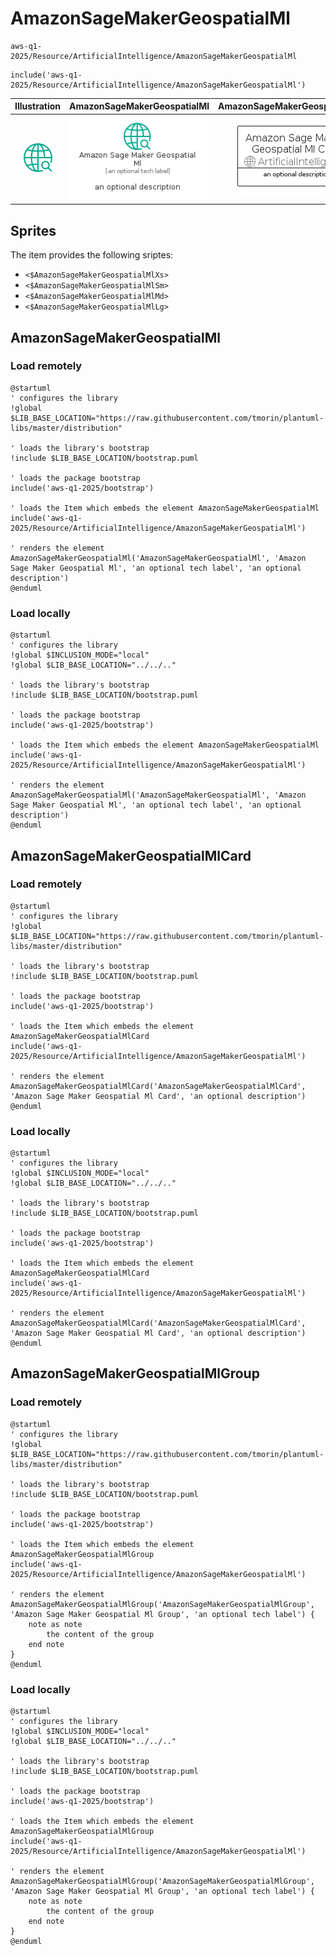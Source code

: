# AmazonSageMakerGeospatialMl


```text
aws-q1-2025/Resource/ArtificialIntelligence/AmazonSageMakerGeospatialMl
```

```text
include('aws-q1-2025/Resource/ArtificialIntelligence/AmazonSageMakerGeospatialMl')
```



| Illustration | AmazonSageMakerGeospatialMl | AmazonSageMakerGeospatialMlCard | AmazonSageMakerGeospatialMlGroup |
| :---: | :---: | :---: | :---: |
| ![illustration for Illustration](../../../aws-q1-2025/Resource/ArtificialIntelligence/AmazonSageMakerGeospatialMl.png) | ![illustration for AmazonSageMakerGeospatialMl](../../../aws-q1-2025/Resource/ArtificialIntelligence/AmazonSageMakerGeospatialMl.Local.png) | ![illustration for AmazonSageMakerGeospatialMlCard](../../../aws-q1-2025/Resource/ArtificialIntelligence/AmazonSageMakerGeospatialMlCard.Local.png) | ![illustration for AmazonSageMakerGeospatialMlGroup](../../../aws-q1-2025/Resource/ArtificialIntelligence/AmazonSageMakerGeospatialMlGroup.Local.png) |



## Sprites
The item provides the following sriptes:

- `<$AmazonSageMakerGeospatialMlXs>`
- `<$AmazonSageMakerGeospatialMlSm>`
- `<$AmazonSageMakerGeospatialMlMd>`
- `<$AmazonSageMakerGeospatialMlLg>`





## AmazonSageMakerGeospatialMl

### Load remotely
```plantuml
@startuml
' configures the library
!global $LIB_BASE_LOCATION="https://raw.githubusercontent.com/tmorin/plantuml-libs/master/distribution"

' loads the library's bootstrap
!include $LIB_BASE_LOCATION/bootstrap.puml

' loads the package bootstrap
include('aws-q1-2025/bootstrap')

' loads the Item which embeds the element AmazonSageMakerGeospatialMl
include('aws-q1-2025/Resource/ArtificialIntelligence/AmazonSageMakerGeospatialMl')

' renders the element
AmazonSageMakerGeospatialMl('AmazonSageMakerGeospatialMl', 'Amazon Sage Maker Geospatial Ml', 'an optional tech label', 'an optional description')
@enduml
```

### Load locally
```plantuml
@startuml
' configures the library
!global $INCLUSION_MODE="local"
!global $LIB_BASE_LOCATION="../../.."

' loads the library's bootstrap
!include $LIB_BASE_LOCATION/bootstrap.puml

' loads the package bootstrap
include('aws-q1-2025/bootstrap')

' loads the Item which embeds the element AmazonSageMakerGeospatialMl
include('aws-q1-2025/Resource/ArtificialIntelligence/AmazonSageMakerGeospatialMl')

' renders the element
AmazonSageMakerGeospatialMl('AmazonSageMakerGeospatialMl', 'Amazon Sage Maker Geospatial Ml', 'an optional tech label', 'an optional description')
@enduml
```

## AmazonSageMakerGeospatialMlCard

### Load remotely
```plantuml
@startuml
' configures the library
!global $LIB_BASE_LOCATION="https://raw.githubusercontent.com/tmorin/plantuml-libs/master/distribution"

' loads the library's bootstrap
!include $LIB_BASE_LOCATION/bootstrap.puml

' loads the package bootstrap
include('aws-q1-2025/bootstrap')

' loads the Item which embeds the element AmazonSageMakerGeospatialMlCard
include('aws-q1-2025/Resource/ArtificialIntelligence/AmazonSageMakerGeospatialMl')

' renders the element
AmazonSageMakerGeospatialMlCard('AmazonSageMakerGeospatialMlCard', 'Amazon Sage Maker Geospatial Ml Card', 'an optional description')
@enduml
```

### Load locally
```plantuml
@startuml
' configures the library
!global $INCLUSION_MODE="local"
!global $LIB_BASE_LOCATION="../../.."

' loads the library's bootstrap
!include $LIB_BASE_LOCATION/bootstrap.puml

' loads the package bootstrap
include('aws-q1-2025/bootstrap')

' loads the Item which embeds the element AmazonSageMakerGeospatialMlCard
include('aws-q1-2025/Resource/ArtificialIntelligence/AmazonSageMakerGeospatialMl')

' renders the element
AmazonSageMakerGeospatialMlCard('AmazonSageMakerGeospatialMlCard', 'Amazon Sage Maker Geospatial Ml Card', 'an optional description')
@enduml
```

## AmazonSageMakerGeospatialMlGroup

### Load remotely
```plantuml
@startuml
' configures the library
!global $LIB_BASE_LOCATION="https://raw.githubusercontent.com/tmorin/plantuml-libs/master/distribution"

' loads the library's bootstrap
!include $LIB_BASE_LOCATION/bootstrap.puml

' loads the package bootstrap
include('aws-q1-2025/bootstrap')

' loads the Item which embeds the element AmazonSageMakerGeospatialMlGroup
include('aws-q1-2025/Resource/ArtificialIntelligence/AmazonSageMakerGeospatialMl')

' renders the element
AmazonSageMakerGeospatialMlGroup('AmazonSageMakerGeospatialMlGroup', 'Amazon Sage Maker Geospatial Ml Group', 'an optional tech label') {
    note as note
        the content of the group
    end note
}
@enduml
```

### Load locally
```plantuml
@startuml
' configures the library
!global $INCLUSION_MODE="local"
!global $LIB_BASE_LOCATION="../../.."

' loads the library's bootstrap
!include $LIB_BASE_LOCATION/bootstrap.puml

' loads the package bootstrap
include('aws-q1-2025/bootstrap')

' loads the Item which embeds the element AmazonSageMakerGeospatialMlGroup
include('aws-q1-2025/Resource/ArtificialIntelligence/AmazonSageMakerGeospatialMl')

' renders the element
AmazonSageMakerGeospatialMlGroup('AmazonSageMakerGeospatialMlGroup', 'Amazon Sage Maker Geospatial Ml Group', 'an optional tech label') {
    note as note
        the content of the group
    end note
}
@enduml
```

